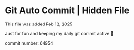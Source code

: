 # Git Auto Commit | Hidden File

This file was added Feb 12, 2025

Just for fun and keeping my daily git commit active 🤪

commit number: 64954
